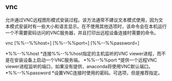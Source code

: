 ## vnc 


允许通过VNC远程图形模式安装过程。该方法通常不建议文本模式使用，因为文本模式安装时有一些大小和语言显示。在不使用其他选项时，该命令会在本机运行一个不需要密码访问的VNC服务器，并且打印出远程设备连接时需要的命令。

vnc [%%--%%host=<hostname>] [%%--%%port=<port>] [%%--%%password=<password>]

  *%%--%%host
    *连接%%--%%host指定的主机监听的VNC viewer进程，而不是在安装设备上启动一个VNC服务端。
  *%%--%%port
    *提供一个远程VNC viewer进程监听的端口，如果没有提供，anaconda将使用VNC默认端口。
  *%%--%%password
    *设置VNC连接时使用的密码。可选项，但是推荐指定。

